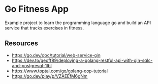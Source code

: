 # Go Fitness App

Example project to learn the programming language go and build an API service that tracks exercises in fitness.

## Resources

- https://go.dev/doc/tutorial/web-service-gin
- https://dev.to/geoff89/deploying-a-golang-restful-api-with-gin-sqlc-and-postgresql-1lbl
- https://www.toptal.com/go/golang-oop-tutorial
- https://go.dev/play/p/VZAEEfM6gNm